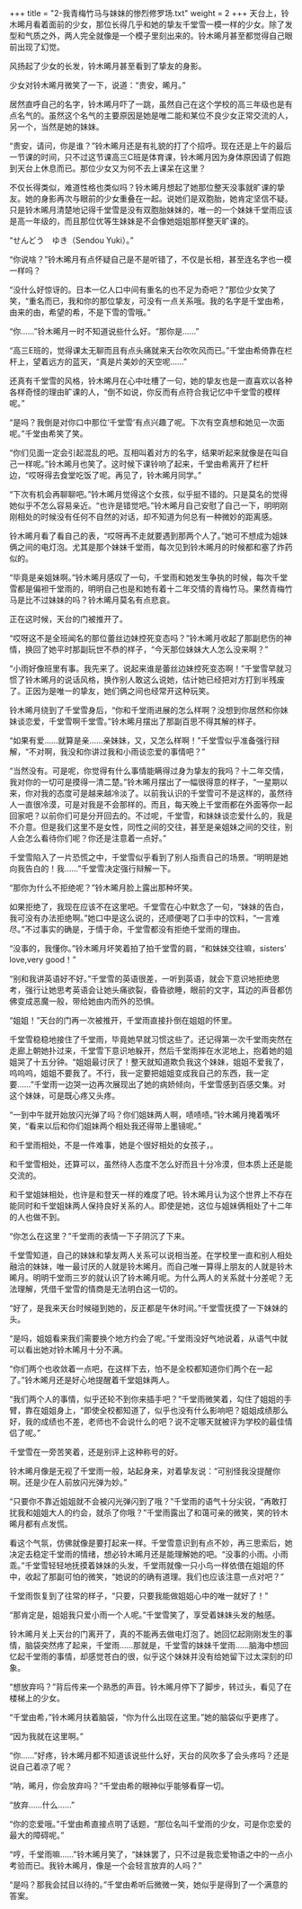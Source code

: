 +++
title = "2-我青梅竹马与妹妹的惨烈修罗场.txt"
weight = 2
+++
天台上，铃木晞月看着面前的少女，那位长得几乎和她的挚友千堂雪一模一样的少女。除了发型和气质之外，两人完全就像是一个模子里刻出来的。铃木晞月甚至都觉得自己眼前出现了幻觉。

风扬起了少女的长发，铃木晞月甚至看到了挚友的身影。

少女对铃木晞月微笑了一下，说道：“贵安，晞月。”

居然直呼自己的名字，铃木晞月吓了一跳，虽然自己在这个学校的高三年级也是有点名气的。虽然这个名气的主要原因是她是唯二能和某位不良少女正常交流的人，另一个，当然是她的妹妹。

“贵安，请问，你是谁？”铃木晞月还是有礼貌的打了个招呼。现在还是上午的最后一节课的时间，只不过这节课高三C班是体育课，铃木晞月因为身体原因请了假跑到天台上休息而已。那位少女又为何不去上课呆在这里？

不仅长得类似，难道性格也类似吗？铃木晞月想起了她那位整天没事就旷课的挚友。她的身影再次与眼前的少女重叠在一起。说她们是双胞胎，她肯定坚信不疑。只是铃木晞月清楚地记得千堂雪是没有双胞胎妹妹的，唯一的一个妹妹千堂雨应该是高一年级的，而且那位优等生妹妹是不会像她姐姐那样整天旷课的。

“せんどう　ゆき（Sendou Yuki）。”

“你说啥？”铃木晞月有点怀疑自己是不是听错了，不仅是长相，甚至连名字也一模一样吗？

“没什么好惊讶的。日本一亿人口中间有重名的也不足为奇吧？”那位少女笑了笑，“重名而已，我和你的那位挚友，可没有一点关系哦。我的名字是千堂由希，由来的由，希望的希，不是下雪的雪哦。”

“你……”铃木晞月一时不知道说些什么好。“那你是……”

“高三E班的，觉得课太无聊而且有点头痛就来天台吹吹风而已。”千堂由希倚靠在栏杆上，望着远方的蓝天，“真是片美妙的天空呢……”

还真有千堂雪的风格，铃木晞月在心中吐槽了一句，她的挚友也是一直喜欢以各种各样奇怪的理由旷课的人，“倒不如说，你反而有点符合我记忆中千堂雪的模样呢。”

“是吗？我倒是对你口中那位‘千堂雪’有点兴趣了呢。下次有空真想和她见一次面呢。”千堂由希笑了笑。

“你们见面一定会引起混乱的吧。互相叫着对方的名字，结果听起来就像是在叫自己一样呢。”铃木晞月也笑了。这时候下课铃响了起来，千堂由希离开了栏杆边，“哎呀得去食堂吃饭了呢。再见了，铃木晞月同学。”

“下次有机会再聊聊吧。”铃木晞月觉得这个女孩，似乎挺不错的。只是莫名的觉得她似乎不怎么容易亲近。“也许是错觉吧。”铃木晞月自己安慰了自己一下，明明刚刚相处的时候没有任何不自然的对话，却不知道为何总有一种微妙的距离感。

铃木晞月看了看自己的表，“哎呀再不走就要遇到那两个人了。”她可不想成为姐妹俩之间的电灯泡。尤其是那个妹妹千堂雨，每次见到铃木晞月的时候都和塞了炸药似的。

“毕竟是亲姐妹啊。”铃木晞月感叹了一句，千堂雨和她发生争执的时候，每次千堂雪都是偏袒千堂雨的，明明自己也是和她有着十二年交情的青梅竹马。果然青梅竹马是比不过妹妹的吗？铃木晞月莫名有点悲哀。

正在这时候，天台的门被推开了。

“哎呀这不是全班闻名的那位蕾丝边妹控死变态吗？”铃木晞月收起了那副悲伤的神情，换回了她平时那副玩世不恭的样子，“今天那位妹妹大人怎么没来啊？”

“小雨好像班里有事。我先来了。说起来谁是蕾丝边妹控死变态啊！”千堂雪早就习惯了铃木晞月的说话风格，换作别人敢这么说她，估计她已经把对方打到半残废了。正因为是唯一的挚友，她们俩之间也经常开这种玩笑。

铃木晞月绕到了千堂雪身后，“你和千堂雨进展的怎么样啊？没想到你居然和你妹妹谈恋爱，千堂雪啊千堂雪。”铃木晞月摆出了那副百思不得其解的样子。

“如果有爱……就算是亲……亲妹妹，又，又怎么样啊！”千堂雪似乎准备强行辩解，“不对啊，我没和你讲过我和小雨谈恋爱的事情吧？”

“当然没有。可是呢，你觉得有什么事情能瞒得过身为挚友的我吗？十二年交情，我对你的一切可是摸得一清二楚。”铃木晞月摆出了一幅很得意的样子，“一星期以来，你对我的态度可是越来越冷淡了。以前我认识的千堂雪可不是这样的，虽然待人一直很冷漠，可是对我是不会那样的。而且，每天晚上千堂雨都在外面等你一起回家吧？以前你们可是分开回去的。不过呢，千堂雪，和妹妹谈恋爱什么的，我是不介意。但是我们这里不是女性，同性之间的交往，甚至是亲姐妹之间的交往，别人会怎么看待你们呢？你还是注意着一点好。”

千堂雪陷入了一片恐慌之中，千堂雪似乎看到了别人指责自己的场景。“明明是她向我告白的！我……”千堂雪决定强行辩解一下。

“那你为什么不拒绝呢？”铃木晞月脸上露出那种坏笑。

如果拒绝了，我现在应该不在这里吧。千堂雪在心中默念了一句，“妹妹的告白，我可没有办法拒绝啊。”她口中是这么说的，还顺便喝了口手中的饮料，“一言难尽。”不过事实的确是，于情于命，千堂雪都没有拒绝千堂雨的理由。

“没事的，我懂你。”铃木晞月坏笑着拍了拍千堂雪的肩，“和妹妹交往嘛，sisters' love,very good！”

“别和我讲英语好不好。”千堂雪的英语很差，一听到英语，就会下意识地拒绝思考，强行让她思考英语会让她头痛欲裂，昏昏欲睡，眼前的文字，耳边的声音都仿佛变成恶魔一般，带给她由内而外的恐惧。

“姐姐！”天台的门再一次被推开，千堂雨直接扑倒在姐姐的怀里。

千堂雪稳稳地接住了千堂雨，毕竟她早就习惯这些了。还记得第一次千堂雨突然在走廊上朝她扑过来，千堂雪下意识地躲开，然后千堂雨摔在水泥地上，抱着她的姐姐哭了十五分钟。“姐姐最讨厌了！整天就知道欺负我这个妹妹，姐姐不爱我了，呜呜呜，姐姐不要我了。不行，我一定要把姐姐变成我自己的东西，我一定要……”千堂雨一边哭一边再次展现出了她的病娇倾向，千堂雪感到百感交集。对这个妹妹，可是既心疼又头疼。

“一到中午就开始放闪光弹了吗？你们姐妹两人啊，啧啧啧。”铃木晞月掩着嘴坏笑，“看来以后和你们姐妹两个相处我还得带上墨镜呢。”

和千堂雨相处，不是一件难事，她是个很好相处的女孩子，。

和千堂雪相处，还算可以，虽然待人态度不怎么好而且十分冷漠，但本质上还是能交流的。

和千堂姐妹相处，也许是和登天一样的难度了吧。铃木晞月认为这个世界上不存在能同时和千堂姐妹两人保持良好关系的人。即使是她，这位与姐妹俩相处了十二年的人也做不到。

“你怎么在这里？”千堂雨的表情一下子阴沉了下来。

千堂雪知道，自己的妹妹和挚友两人关系可以说相当差。在学校里一直和别人相处融洽的妹妹，唯一最讨厌的人就是铃木晞月。而自己唯一算得上朋友的人就是铃木晞月。明明千堂雨三岁的就认识了铃木晞月呢。为什么两人的关系就十分差呢？无法理解，凭借千堂雪的情商是无法明白这一切的。

“好了，是我来天台时候碰到她的，反正都是午休时间。”千堂雪抚摸了一下妹妹的头。

“是吗，姐姐看来我们需要换个地方约会了呢。”千堂雨没好气地说着，从语气中就可以看出她对铃木晞月十分不满。

“你们两个也收敛着一点吧，在这样下去，怕不是全校都知道你们两个在一起了。”铃木晞月还是好心地提醒着千堂姐妹两人。

“我们两个人的事情，似乎还轮不到你来插手吧？”千堂雨微笑着，勾住了姐姐的手臂，靠在姐姐身上，“即使全校都知道了，似乎也没有什么影响吧？姐姐成绩那么好，我的成绩也不差，老师也不会说什么的吧？说不定哪天就被评为学校的最佳情侣了呢。”

千堂雪在一旁苦笑着，还是别评上这种称号的好。

铃木晞月像是无视了千堂雨一般，站起身来，对着挚友说：“可别怪我没提醒你啊。还是少在人前放闪光弹为妙。”

“只要你不靠近姐姐就不会被闪光弹闪到了哦？”千堂雨的语气十分尖锐，“再敢打扰我和姐姐大人的约会，就杀了你哦？”千堂雨露出了和蔼可亲的微笑，笑的铃木晞月都有点发慌。

看这个气氛，仿佛就像是要打起来一样。千堂雪意识到有点不妙，再三思索后，她决定去稳定千堂雨的情绪，想必铃木晞月还是能理解她的吧。“没事的小雨。小雨乖。”千堂雪轻轻地抚摸着妹妹的头发，千堂雨就像一只小鸟一样依偎在姐姐的怀中，收起了那副可怕的微笑，“她说的的确有道理。我们也应该注意一点对吧？”

千堂雨恢复到了往常的样子，“只要，只要我能做姐姐心中的唯一就好了！”

“那肯定是，姐姐我只爱小雨一个人呢。”千堂雪笑了，享受着妹妹头发的触感。

铃木晞月关上天台的门离开了，真的不能再去做电灯泡了。她回忆起刚刚发生的事情，脑袋突然疼了起来，千堂雨……那就是，千堂雪的妹妹千堂雨……脑海中想回忆起千堂雨的事情，却感觉苍白的很，似乎这个妹妹并没有给她留下过太深刻的印象。

“想放弃吗？”背后传来一个熟悉的声音。铃木晞月停下了脚步，转过头，看见了在楼梯上的少女。

“千堂由希，”铃木晞月扶着脑袋，“你为什么出现在这里。”她的脑袋似乎更疼了。

“因为我就在这里啊。”

“你……”好疼，铃木晞月都不知道该说些什么好，天台的风吹多了会头疼吗？还是说自己着凉了呢？

“呐，晞月，你会放弃吗？”千堂由希的眼神似乎能够看穿一切。

“放弃……什么……”

“你的恋爱哦。”千堂由希直接点明了话题，“那位名叫千堂雨的少女，可是你恋爱的最大的障碍呢。”

“哼，千堂雨嘛……”铃木晞月笑了，“妹妹罢了，只不过是我恋爱物语之中的一点小考验而已。我铃木晞月，像是一个会轻言放弃的人吗？”

“是吗？那我会拭目以待的。”千堂由希听后微微一笑，她似乎是得到了一个满意的答案。


